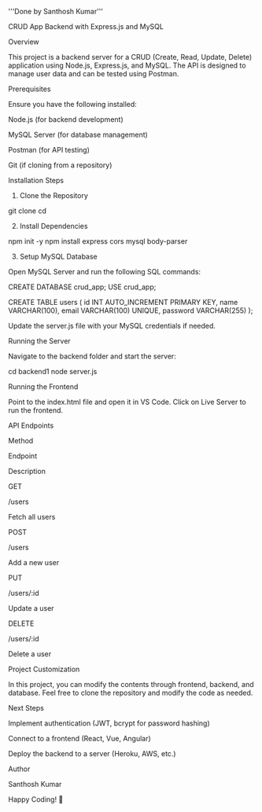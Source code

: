 '''Done by Santhosh Kumar'''

CRUD App Backend with Express.js and MySQL

Overview

This project is a backend server for a CRUD (Create, Read, Update, Delete) application using Node.js, Express.js, and MySQL. The API is designed to manage user data and can be tested using Postman.

Prerequisites

Ensure you have the following installed:

Node.js (for backend development)

MySQL Server (for database management)

Postman (for API testing)

Git (if cloning from a repository)

Installation Steps

1. Clone the Repository

git clone <your-repo-link>
cd <your-repo-folder>

2. Install Dependencies

npm init -y
npm install express cors mysql body-parser

3. Setup MySQL Database

Open MySQL Server and run the following SQL commands:

CREATE DATABASE crud_app;
USE crud_app;

CREATE TABLE users (
    id INT AUTO_INCREMENT PRIMARY KEY,
    name VARCHAR(100),
    email VARCHAR(100) UNIQUE,
    password VARCHAR(255)
);

Update the server.js file with your MySQL credentials if needed.

Running the Server

Navigate to the backend folder and start the server:

cd backend1
node server.js

Running the Frontend

Point to the index.html file and open it in VS Code. Click on Live Server to run the frontend.

API Endpoints

Method

Endpoint

Description

GET

/users

Fetch all users

POST

/users

Add a new user

PUT

/users/:id

Update a user

DELETE

/users/:id

Delete a user

Project Customization

In this project, you can modify the contents through frontend, backend, and database. Feel free to clone the repository and modify the code as needed.

Next Steps

Implement authentication (JWT, bcrypt for password hashing)

Connect to a frontend (React, Vue, Angular)

Deploy the backend to a server (Heroku, AWS, etc.)

Author

Santhosh Kumar

Happy Coding! 🚀
